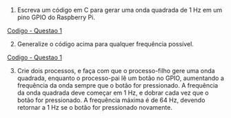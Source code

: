 1. Escreva um código em C para gerar uma onda quadrada de 1 Hz em um pino GPIO do Raspberry Pi.

[Codigo - Questao 1](1_Respostas/11_GPIO/Q1.c)

2. Generalize o código acima para qualquer frequência possível.

[Codigo - Questao 1](1_Respostas/11_GPIO/Q2.c)

3. Crie dois processos, e faça com que o processo-filho gere uma onda quadrada, enquanto o processo-pai lê um botão no GPIO, aumentando a frequência da onda sempre que o botão for pressionado. A frequência da onda quadrada deve começar em 1 Hz, e dobrar cada vez que o botão for pressionado. A frequência máxima é de 64 Hz, devendo retornar a 1 Hz se o botão for pressionado novamente.











